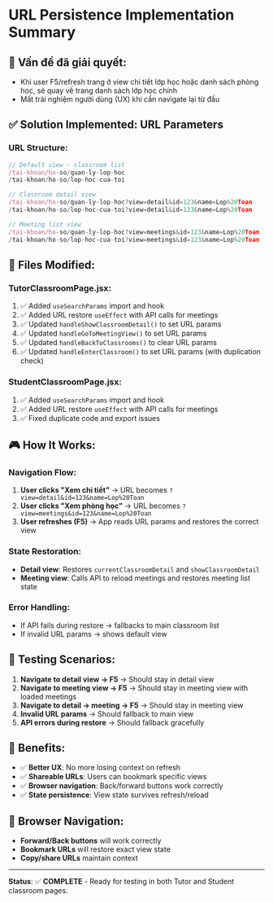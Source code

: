 # URL Persistence Implementation Summary

## 🎯 **Vấn đề đã giải quyết:**

- Khi user F5/refresh trang ở view chi tiết lớp học hoặc danh sách phòng học, sẽ quay về trang danh sách lớp học chính
- Mất trải nghiệm người dùng (UX) khi cần navigate lại từ đầu

## ✅ **Solution Implemented: URL Parameters**

### **URL Structure:**

```javascript
// Default view - classroom list
/tai-khoan/ho-so/quan-ly-lop-hoc
/tai-khoan/ho-so/lop-hoc-cua-toi

// Classroom detail view
/tai-khoan/ho-so/quan-ly-lop-hoc?view=detail&id=123&name=Lop%20Toan
/tai-khoan/ho-so/lop-hoc-cua-toi?view=detail&id=123&name=Lop%20Toan

// Meeting list view
/tai-khoan/ho-so/quan-ly-lop-hoc?view=meetings&id=123&name=Lop%20Toan
/tai-khoan/ho-so/lop-hoc-cua-toi?view=meetings&id=123&name=Lop%20Toan
```

## 🔧 **Files Modified:**

### **TutorClassroomPage.jsx:**

1. ✅ Added `useSearchParams` import and hook
2. ✅ Added URL restore `useEffect` with API calls for meetings
3. ✅ Updated `handleShowClassroomDetail()` to set URL params
4. ✅ Updated `handleGoToMeetingView()` to set URL params
5. ✅ Updated `handleBackToClassrooms()` to clear URL params
6. ✅ Updated `handleEnterClassroom()` to set URL params (with duplication check)

### **StudentClassroomPage.jsx:**

1. ✅ Added `useSearchParams` import and hook
2. ✅ Added URL restore `useEffect` with API calls for meetings
3. ✅ Fixed duplicate code and export issues

## 🎮 **How It Works:**

### **Navigation Flow:**

1. **User clicks "Xem chi tiết"** → URL becomes `?view=detail&id=123&name=Lop%20Toan`
2. **User clicks "Xem phòng học"** → URL becomes `?view=meetings&id=123&name=Lop%20Toan`
3. **User refreshes (F5)** → App reads URL params and restores the correct view

### **State Restoration:**

- **Detail view**: Restores `currentClassroomDetail` and `showClassroomDetail`
- **Meeting view**: Calls API to reload meetings and restores meeting list state

### **Error Handling:**

- If API fails during restore → fallbacks to main classroom list
- If invalid URL params → shows default view

## 🧪 **Testing Scenarios:**

1. **Navigate to detail view → F5** → Should stay in detail view
2. **Navigate to meeting view → F5** → Should stay in meeting view with loaded meetings
3. **Navigate to detail → meeting → F5** → Should stay in meeting view
4. **Invalid URL params** → Should fallback to main view
5. **API errors during restore** → Should fallback gracefully

## 🎯 **Benefits:**

- ✅ **Better UX**: No more losing context on refresh
- ✅ **Shareable URLs**: Users can bookmark specific views
- ✅ **Browser navigation**: Back/forward buttons work correctly
- ✅ **State persistence**: View state survives refresh/reload

## 🔄 **Browser Navigation:**

- **Forward/Back buttons** will work correctly
- **Bookmark URLs** will restore exact view state
- **Copy/share URLs** maintain context

---

**Status**: ✅ **COMPLETE** - Ready for testing in both Tutor and Student classroom pages.
